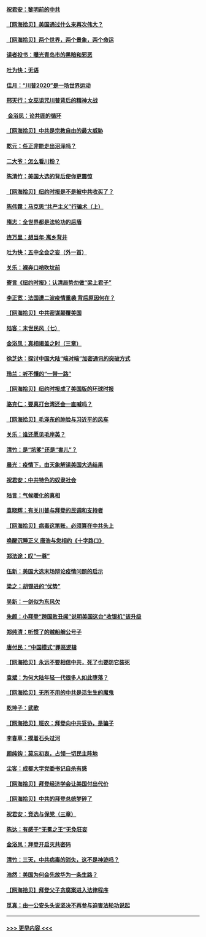 #### [祝君安：黎明前的中共](../pages/nsc993/n12524071.md?t=11041602) 
#### [【网海拾贝】美国通过什么来再次伟大？](../pages/nsc993/n12523844.md?t=11041602) 
#### [【网海拾贝】两个世界，两个景象，两个命运](../pages/nsc993/n12521419.md?t=11041602) 
#### [读者投书：曝光青岛市的黑暗和邪恶](../pages/nsc993/n12520988.md?t=11041602) 
#### [吐为快：无语](../pages/nsc993/n12518588.md?t=11041602) 
#### [佳月：“川普2020”是一场世界运动](../pages/nsc993/n12518581.md?t=11041602) 
#### [邢天行：女巫诅咒川普背后的精神大战](../pages/nsc993/n12517257.md?t=11041602) 
#### [ 金浴凤：论共匪的循环](../pages/nsc993/n12517133.md?t=11041602) 
#### [【网海拾贝】中共是宗教自由的最大威胁](../pages/nsc993/n12516879.md?t=11041602) 
#### [乾元：任正非能走出沼泽吗？](../pages/nsc993/n12515831.md?t=11041602) 
#### [二大爷：怎么看川粉？](../pages/nsc993/n12515820.md?t=11041602) 
#### [陈清竹：美国大选的背后使你更震惊](../pages/nsc993/n12515589.md?t=11041602) 
#### [【网海拾贝】纽约时报是不是被中共收买了？](../pages/nsc993/n12515122.md?t=11041602) 
#### [陈伟霆：马克思“共产主义”行骗术（上）](../pages/nsc993/n12510217.md?t=11041602) 
#### [隋志：全世界都是法轮功的后盾](../pages/nsc993/n12510636.md?t=11041602) 
#### [连万里：想当年‧离乡背井](../pages/nsc993/n12510623.md?t=11041602) 
#### [吐为快：五中全会之妄（外一首）](../pages/nsc993/n12510470.md?t=11041602) 
#### [关乐：裸奔口哨吹坟前](../pages/nsc993/n12510403.md?t=11041602) 
#### [寄言《纽约时报》：认清局势勿做“梁上君子”](../pages/nsc993/n12510042.md?t=11041602) 
#### [李正宽：法国遭二波疫情重袭 背后原因何在？](../pages/nsc993/n12509971.md?t=11041602) 
#### [【网海拾贝】中共密谋颠覆美国](../pages/nsc993/n12509816.md?t=11041602) 
#### [陆客：末世民风（七）](../pages/nsc993/n12507822.md?t=11041602) 
#### [金浴凤：真相揭盖之时（三章）](../pages/nsc993/n12507804.md?t=11041602) 
#### [徐芝达：探讨中国大陆“端对端”加密通讯的突破方式](../pages/nsc993/n12507682.md?t=11041602) 
#### [玲兰：听不懂的“一带一路”](../pages/nsc993/n12507669.md?t=11041602) 
#### [【网海拾贝】纽约时报成了美国版的环球时报](../pages/nsc993/n12507053.md?t=11041602) 
#### [骆克仁：要真打台湾还会一直喊吗？](../pages/nsc993/n12506843.md?t=11041602) 
#### [【网海拾贝】毛泽东的肿脸与习近平的风车](../pages/nsc993/n12504537.md?t=11041602) 
#### [关乐：谁还愿见毛岸英？](../pages/nsc993/n12503866.md?t=11041602) 
#### [清竹：是“坑爹”还是“害儿”？](../pages/nsc993/n12503034.md?t=11041602) 
#### [晨光：疫情下，由天象解读美国大选结果](../pages/nsc993/n12502536.md?t=11041602) 
#### [祝君安：中共特色的奴隶社会](../pages/nsc993/n12501529.md?t=11041602) 
#### [陆言：气候暖化的真相](../pages/nsc993/n12501183.md?t=11041602) 
#### [袁晓辉：有关川普与拜登的民调和支持者](../pages/nsc993/n12500433.md?t=11041602) 
#### [【网海拾贝】病毒这笔账，必须算在中共头上](../pages/nsc993/n12500320.md?t=11041602) 
#### [唤醒沉睡正义 唐浩与您相约《十字路口》](../pages/nsc993/n12497980.md?t=11041602) 
#### [郑法途：叹“一尊”](../pages/nsc993/n12498837.md?t=11041602) 
#### [伍新：美国大选末场辩论疫情问题的启示](../pages/nsc993/n12498829.md?t=11041602) 
#### [梁之：胡锡进的“优势”](../pages/nsc993/n12498780.md?t=11041602) 
#### [吴新：一剑似为东风欠](../pages/nsc993/n12498772.md?t=11041602) 
#### [朱颜：小拜登“跨国败丑闻”说明美国这台“收银机”该升级](../pages/nsc993/n12498731.md?t=11041602) 
#### [郑纯清：听惯了的贼船艄公号子](../pages/nsc993/n12498721.md?t=11041602) 
#### [唐付民：“中国模式”罪恶逻辑](../pages/nsc993/n12498310.md?t=11041602) 
#### [【网海拾贝】永远不要相信中共，死了也要防它装死](../pages/nsc993/n12498162.md?t=11041602) 
#### [袁斌：为何大陆年轻一代很多人如此堕落？](../pages/nsc993/n12495696.md?t=11041602) 
#### [【网海拾贝】无所不用的中共是活生生的魔鬼](../pages/nsc993/n12495621.md?t=11041602) 
#### [乾坤子：武歌](../pages/nsc993/n12493391.md?t=11041602) 
#### [【网海拾贝】班农：拜登向中共妥协，是骗子](../pages/nsc993/n12492877.md?t=11041602) 
#### [李春草：摸着石头过河](../pages/nsc993/n12491121.md?t=11041602) 
#### [颜纯钩：莫忘初衷，占领一切民主阵地](../pages/nsc993/n12490965.md?t=11041602) 
#### [尘客：成都大学党委书记自杀有感](../pages/nsc993/n12490950.md?t=11041602) 
#### [【网海拾贝】拜登经济学会让美国付出代价](../pages/nsc993/n12489662.md?t=11041602) 
#### [【网海拾贝】中共的拜登总统梦碎了](../pages/nsc993/n12487896.md?t=11041602) 
#### [祝君安：竞选与保党（三章）](../pages/nsc993/n12487258.md?t=11041602) 
#### [陈达：有感于“无冕之王”无免狂妄](../pages/nsc993/n12485133.md?t=11041602) 
#### [金浴凤：拜登开启灭共密码](../pages/nsc993/n12485125.md?t=11041602) 
#### [清竹：三天，中共病毒的消失，这不是神迹吗？](../pages/nsc993/n12485027.md?t=11041602) 
#### [浩然：美国为何会先放华为一条生路？](../pages/nsc993/n12484997.md?t=11041602) 
#### [【网海拾贝】拜登父子贪腐案进入法律程序](../pages/nsc993/n12484957.md?t=11041602) 
#### [觅真：由一公安头头说坚决不再参与迫害法轮功说起](../pages/nsc993/n12484212.md?t=11041602) 

----
#### [ >>> 更早内容 <<< ](../indexes/nsc993-earlier.md)
